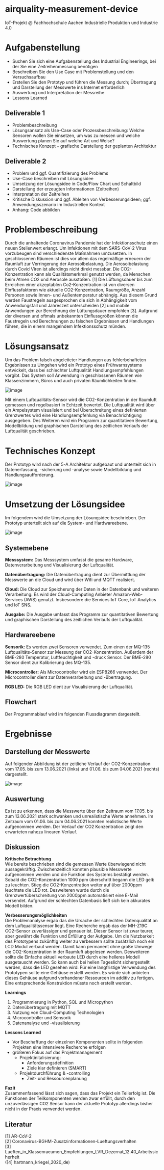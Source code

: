 # airquality-measurement-device
IoT-Projekt @ Fachhochschule Aachen Industrielle Produktion und Industrie 4.0

# Aufgabenstellung
- Suchen Sie sich eine Aufgabenstellung des Industrial Engineerings, bei der Sie eine Zeitreihenmessung benötigen
- Beschreiben Sie den Use Case mit Problemstellung und den Versuchsaufbau
- Erstellen Sie den Prototyp und führen die Messung durch; Übertragung und Darstellung der Messwerte ins Internet erforderlich
- Auswertung und Interpretation der Messreihe
- Lessons Learned

## Deliverable 1
- Problembeschreibung
- Lösungsansatz als Use-Case oder Prozessbeschreibung: Welche Sensoren wollen Sie einsetzen, um was zu messen und welche Auswertung planen Sie auf welche Art und Weise?
- Technisches Konzept – grafische Darstellung der geplanten Architektur

## Deliverable 2
- Problem und ggf. Quantifizierung des Problems
- Use-Case beschreiben mit Lösungsidee
- Umsetzung der Lösungsidee in Code/Flow Chart und Schaltbild
- Darstellung der erzeugten Informationen (Zeitreihen)
- Interpretation der Zeitreihen
- Kritische Diskussion und ggf. Ableiten von Verbesserungsideen; ggf. Anwendungsszenario im Industriellen Kontext
- Anhang: Code abbilden

# Problembeschreibung
Durch die anhaltende Coronavirus Pandemie hat der Infektionsschutz einen neuen Stellenwert erlangt. Um Infektionen mit dem SARS-CoV-2 Virus vorzubeugen sind     verschiedenste Maßnahmen umzusetzen. In geschlossenen Räumen ist dies vor allem das regelmäßige erneuern der Raumluft zur Verringerung der Aerosolbelastung.    Die Aerosolbelastung durch Covid Viren ist allerdings nicht direkt messbar. Die CO2-Konzentration kann als Qualitätsmerkmal genutzt werden, da Menschen beim Atmen CO2 und Aerosole ausstoßen. [1] Die Lüftungsdauer bis zum Erreichen einer akzeptablen Co2-Konzentration ist von diversen Einflussfaktoren wie aktuelle CO2-Konzentration, Raumgröße, Anzahl Personen sowie Innen- und Außentemperatur abhängig. Aus diesem Grund werden Faustregeln ausgesprochen die sich in Abhängigkeit vom Anwendungsfall und Jahreszeit unterscheiden [2] und mobile Anwendungen zur Berechnung der Lüftungsdauer empfohlen [3].
Aufgrund der diversen und oftmals unbekannten Einflussgrößen können die Faustregeln und Berechnungen zu falschen Ergebnissen und Handlungen führen, die in einem mangelndem Infektionsschutz münden.
    
# Lösungsansatz
Um das Problem falsch abgeleiteter Handlungen aus fehlerbehafteten Ergebnissen zu Umgehen wird ein Prototyp eines Frühwarnsystems entwickelt, dass bei schlechter Luftqualität Handlungsempfehlungen vorgibt. Das System soll Anwendung in geschlossenen Räumen wie Klassenzimmern, Büros und auch privaten Räumlichkeiten finden.

![image](https://user-images.githubusercontent.com/62206220/123765719-49e80a00-d8c6-11eb-8da1-aadc0ec09129.png)

Mit einem Luftqualitäts-Sensor wird die CO2-Konzentration in der Raumluft gemessen und regelbasiert in Echtzeit bewertet. Die Luftqualität wird über ein Ampelsystem visualisiert und bei Überschreitung eines definierten Grenzwertes wird eine Handlungsempfehlung via Benachrichtigung ausgegeben. Des Weiteren wird ein Programm zur quantitativen Bewertung, Modellbildung und graphischen Darstellung des zeitlichen Verlaufs der Luftqualität geschrieben. 

# Technisches Konzept
Der Prototyp wird nach der 5-A Architektur aufgebaut und unterteilt sich in Datenerfassung, -sicherung und -analyse sowie Modellbildung und Handlungsaufforderung.

![image](https://user-images.githubusercontent.com/62206220/123763514-2c19a580-d8c4-11eb-9bad-4adc28cb15ec.png)

# Umsetzung der Lösungsidee
Im folgendem wird die Umsetzung der Lösungsidee beschrieben. Der Prototyp unterteilt sich auf die System- und Hardwareebene. 

![image](https://user-images.githubusercontent.com/62206220/123770985-fd52fd80-d8ca-11eb-8dec-cdff36617830.png)


## Systemebene

**Messsystem:** 
Das Messsystem umfasst die gesame Hardware, Datenverarbeitung und Visualisierung der Luftqualität.

**Datenübertragung:** 
Die Datenübertragung dient zur Übermittlung der Messwerte an die Cloud und wird über Wifi und MQTT realisiert.

**Cloud:** 
Die Cloud zur Speicherung der Daten in der Datenbank und weiteren Verarbeitung. Es wird der Cloud-Computing Anbieter Amazon-Web-Services (AWS) genutzt. Insbesondere die Services IoT Core, IoT Analytics und IoT SNS.

**Ausgabe:** 
Die Ausgabe umfasst das Programm zur quantitativen Bewertung und graphischen Darstellung des zeitlichen Verlaufs der Luftqualität.

## Hardwareebene
**Sensorik:** 
Es werden zwei Sensoren verwendet. Zum einen der MQ-135 Luftqualitäts-Sensor zur Messung der CO2-Konzentration. Außerdem der BME-280 Temperatur, Luftfeuchtigkeit und -druck Sensor. Der BME-280 Sensor dient zur Kalibrierung des MQ-135. 

**Microcontroller:** 
Als Microcontroller wird ein ESP8266 verwendet. Der Microcontroller dient zur Datenverarbeitung und -übertragung. 

**RGB LED:** 
Die RGB LED dient zur Visualisierung der Luftqualität.

## Flowchart
Der Programmablauf wird im folgenden Flussdiagramm dargestellt.

# Ergebnisse

## Darstellung der Messwerte
Auf folgender Abbildung ist der zeitliche Verlauf der CO2-Konzentration vom 17.05. bis zum 13.06.2021 (links) und 01.06. bis zum 04.06.2021 (rechts) dargestellt.   

![image](https://user-images.githubusercontent.com/62206220/123775211-7738b600-d8ce-11eb-8a8d-e2776c73dd43.png)  

## Auswertung
Es ist zu erkennen, dass die Messwerte über den Zeitraum vom 17.05. bis zum 13.06.2021 stark schwanken und unrealistische Werte annehmen. Im Zeitraum vom 01.06. bis zum 04.06.2021 konnten realistische Werte aufgenommen werden. Der Verlauf der CO2 Konzentration zeigt den erwarteten nahezu linearen Verlauf.

## Diskussion
**Kritische Betrachtung**  
Wie bereits beschrieben sind die gemessen Werte überwiegend nicht aussagekräftig. Zwischenzeitlich konnten plausible Messwerte aufgenommen werden und die Funktion des Systems bestätigt werden. Sobald die CO2-Konzentration 1000 ppm überschritt begann die LED gelb zu leuchten. Stieg die CO2-Konzentration weiter auf über 2000ppm leuchtete die LED rot. Desweiteren wurde durch die Grenzwertüberschreitung von 2000ppm automatisiert eine E-Mail versendet. Aufgrund der schlechten Datenbasis ließ sich kein akkurates Modell bilden. 

**Verbesserungsmöglichkeiten**  
Die Problemanalyse ergab das die Ursache der schlechten Datenqualität an dem Luftqualitätssensor liegt. Eine Recherche ergab das der MH-Z19C CO2-Sensor zuverlässiger und genauer ist. Dieser Sensor ist zwar teurer, aber gewährt die Funktion und Erfüllung der Aufgabe.
Um die Nutzbarkeit des Prototypens zukünftig weiter zu verbessern sollte zusätzlich noch ein LCD Modul verbaut werden. Damit kann permanent ohne große Umwege die CO2-Konzentration in der Raumluft abgelesen werden. 
Desweiteren sollte die Einfache aktuell verbaute LED durch eine helleres Modell ausgetauscht werden. So kann auch bei hellen Tageslicht sichergestellt werden, dass die LED gesehen wird. 
Für eine langfristige Verwendung des Prototypen sollte eine Gehäuse erstellt werden. Es würde sich anbieten dieses Gehäuse aufgrund vorhandener Ressourcen im additiv zu fertigen. Eine entsprechende Konstruktion müsste noch erstellt werden.

**Learnings**
1. Programmierung in Python, SQL und Micropython
2. Datenübertragung mit MQTT
3. Nutzung von Cloud-Computing Technologien
4. Microcontroller und Sensorik
5. Datenanalyse und -visualisierung

**Lessons Learned**  
- Vor Beschaffung der einzelnen Komponenten sollte in folgenden Projekten eine intensivere Recherche erfolgen
- größeren Fokus auf das Projektmanagement
    - Projektinitalisierung:
        - Anforderungsdefinition
        - Ziele klar definieren (SMART)
    - Projektdurchführung & -controlling
        - Zeit- und Ressourcenplanung

**Fazit**  
Zusammenfassend lässt sich sagen, dass das Projekt ein Teilerfolg ist. Die Funktionen der Teilkomponenten werden zwar erfüllt, durch den unzuverlässigen CO2 Sensor kann der aktuelle Prototyp allerdings bisher nicht in der Praxis verwendet werden.

## Literatur
[1] AR-CoV-2   
[2] Coronavirus-BGHM-Zusatzinformationen-Lueftungsverhalten  
[3] Lueften_in_Klassenraeumen_Empfehlungen_LVR_Dezernat_12.40_Arbeitssicherheit  
([4] hartmann_kriegel_2020_de)  
